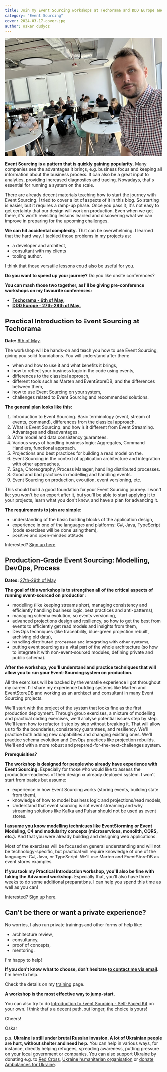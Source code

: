 ```yaml
---
title: Join my Event Sourcing workshops at Techorama and DDD Europe and speed up your journey!
category: "Event Sourcing"
cover: 2024-03-17-cover.jpg
author: oskar dudycz
---
```


![cover](2024-03-17-cover.jpg)

**Event Sourcing is a pattern that is quickly gaining popularity.** Many companies see the advantages it brings, e.g. business focus and keeping all information about the business process. It can also be a great input to analytics, providing increased diagnostics and tracing. Nowadays, that's essential for running a system on the scale.

There are already decent materials teaching how to start the journey with Event Sourcing. I tried to cover a lot of aspects of it in this blog. So starting is easier, but it requires a ramp-up phase. Once you pass it, it's not easy to get certainty that our design will work on production. Even when we get there, it's worth revisiting lessons learned and discovering what we can improve in preparing for the upcoming challenges. 

**We can hit accidental complexity.** That can be overwhelming. I learned that the hard way. I tackled those problems in my projects as:
- a developer and architect, 
- consultant with my clients
- tooling author.

I think that those versatile lessons could also be useful for you.

**Do you want to speed up your journey?** Do you like onsite conferences?

**You can mash those two together, as I'll be giving pre-conference workshops on my favourite conferences:**
- **[Techorama - 6th of May](https://techorama.be/workshops/practical-introduction-to-event-sourcing?utm_source=event_driven_io),**
- **[DDD Europe - 27th-29th of May.](https://2024.dddeurope.com/program/production-grade-event-sourcing-modelling-devops-process?utm_source=event_driven_io)**

## Practical Introduction to Event Sourcing at Techorama

**Date:** [6th of May](https://techorama.be/workshops/practical-introduction-to-event-sourcing?utm_source=event_driven_io).

The workshop will be hands-on and teach you how to use Event Sourcing, giving you solid foundations. You will understand after them:
- when and how to use it and what benefits it brings,
- how to reflect your business logic in the code using events,
- differences to the classical approach,
- different tools such as Marten and EventStoreDB, and the differences between them,
- how to use Event Sourcing on your system,
- challenges related to Event Sourcing and recommended solutions.

**The general plan looks like this:**

1. Introduction to Event Sourcing. Basic terminology (event, stream of events, command), differences from the classical approach.
2. What is Event Sourcing, and how is it different from Event Streaming. Advantages and disadvantages.
3. Write model and data consistency guarantees.
4. Various ways of handling business logic: Aggregates, Command Handlers, functional approach.
5. Projections and best practices for building a read model on the.
6. Event Sourcing in the context of application architecture and integration with other approaches.
7. Saga, Choreography, Process Manager, handling distributed processes.
8. Good and bad practices in modelling and handling events.
9. Event Sourcing on production, evolution, event versioning, etc.

This should build a good foundation for your Event Sourcing journey. I won't lie: you won't be an expert after it, but you'll be able to start applying it to your projects, learn what you don't know, and have a plan for advancing it.

**The requirements to join are simple:**
- understanding of the basic building blocks of the application design,
- experience in one of the languages and platforms: C#, Java, TypeScript (code exercises will be done using them),
- positive and open-minded attitude.

Interested? [Sign up here](https://techorama.be/workshops/practical-introduction-to-event-sourcing?utm_source=event_driven_io).

## Production-Grade Event Sourcing: Modelling, DevOps, Process

**Dates:** [27th-29th of May](https://2024.dddeurope.com/program/production-grade-event-sourcing-modelling-devops-process?utm_source=event_driven_io)

**The goal of this workshop is to strengthen all of the critical aspects of running event-sourced on production:**
- modelling (like keeping streams short, managing consistency and efficiently handling business logic, best practices and anti-patterns),
- managing schema evolution, so events versioning,
- advanced projections design and resiliency, so how to get the best from events to efficiently get read models and insights from them,
- DevOps techniques (like traceability, blue-green projection rebuilt, archiving old data),
- handling distributed processes and integrating with other systems,
- putting event sourcing as a vital part of the whole architecture (so how to integrate it with non-event-sourced modules, defining private and public schema).

**After the workshop, you'll understand and practice techniques that will allow you to run your Event-Sourcing system on production.**

All the exercises will be backed by the versatile experience I got throughout my career. I'll share my experience building systems like Marten and EventStoreDB and working as an architect and consultant in many Event Sourcing projects.

We'll start with the project of the system that looks fine as the first production deployment. Through group exercises, a mixture of modelling and practical coding exercises, we'll analyse potential issues step by step. We'll learn how to refactor it step by step without breaking it. That will allow us to fix the boundaries, consistency guarantees, and resiliency. We'll practice both adding new capabilities and changing existing ones. We'll practice schema evolution and DevOps practices like projection rebuilds. We'll end with a more robust and prepared-for-the-next-challenges system.

**Prerequisities?**

**The workshop is designed for people who already have experience with Event Sourcing.** Especially for those who would like to assess the production-readiness of their design or already deployed system. I won't start from basics but assume:
- experience in how Event Sourcing works (storing events, building state from them),
- knowledge of how to model business logic and projections/read models,
- Understand that event sourcing is not event streaming and why streaming solutions like Kafka and Pulsar should not be used as event stores.

**I assume you know modelling techniques like EventStorming or Event Modeling, C4 and modularity concepts (microservices, monolith, CQRS, etc.).** And that you were already building and designing web applications.

Most of the exercises will be focused on general understanding and will not be technology-specific, but practical will require knowledge of one of the languages: C#, Java, or TypeScript. We'll use Marten and EventStoreDB as event stores examples.

**If you took my Practical Introduction workshop, you'll also be fine with taking the Advanced workshop.** Especially that, you'll also have three weeks to do some additional preparations. I can help you spend this time as well as you can!

Interested? [Sign up here](https://2024.dddeurope.com/program/production-grade-event-sourcing-modelling-devops-process?utm_source=event_driven_io).

## Can't be there or want a private experience?

No worries, I also run private trainings and other forms of help like:
- architecture review,
- consultancy,
- proof of concepts,
- mentoring.

I'm happy to help! 

**If you don't know what to choose, don't hesitate [to contact me via email](mailto:oskar@event-driven.io)**. I'm here to help. 

Check the details on my [training](/en/training/) page. 

**A workshop is the most effective way to jump-start.**

You can also try to do [Introduction to Event Sourcing - Self-Paced Kit](/pl/introduction_to_event_sourcing/) on your own. I think that's a decent path, but longer, the choice is yours!

Cheers!

Oskar

p.s. **Ukraine is still under brutal Russian invasion. A lot of Ukrainian people are hurt, without shelter and need help.** You can help in various ways, for instance, directly helping refugees, spreading awareness, putting pressure on your local government or companies. You can also support Ukraine by donating e.g. to [Red Cross](https://www.icrc.org/pl/donate/ukraine), [Ukraine humanitarian organisation](https://savelife.in.ua/pl/donate/) or [donate Ambulances for Ukraine](https://www.gofundme.com/f/help-to-save-the-lives-of-civilians-in-a-war-zone).
